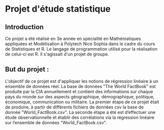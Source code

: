 
# Projet d'étude statistique

## Introduction
Ce projet a été réalisé en 3e année en spécialité en Mathématiques appliquées et Modélisation à Polytech Nice Sophia dans le cadre du cours de Statistiques et R. 
Le langage de programmation utilisé pour la réalisation de celui-ci est R. Il s'agissait d'un projet de groupe.

## But du projet :
L'objectif de ce projet est d'appliquer les notions de régression linéaire à un ensemble de données réel. La base
de données "The World FactBook" est produite par la CIA annuellement et
contient des informations sur chaque pays du monde sur des aspects géographique, démographique, politique, économique, communication ou militaire. 
La premier étape de ce projet était de produire, à partir de différents fichiers de données csv la base de donnée "World_FactBook.csv".
La seconde étape a été est d’effectuer une étude observationnelle et établir des corrélations via la régression
linéaire sur l’ensemble de données "World_FactBook.csv".
